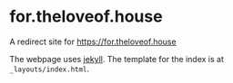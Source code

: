 # for.theloveof.house

A redirect site for https://for.theloveof.house

The webpage uses [jekyll](https://github.com/jekyll/jekyll). The template for
the index is at `_layouts/index.html`.
